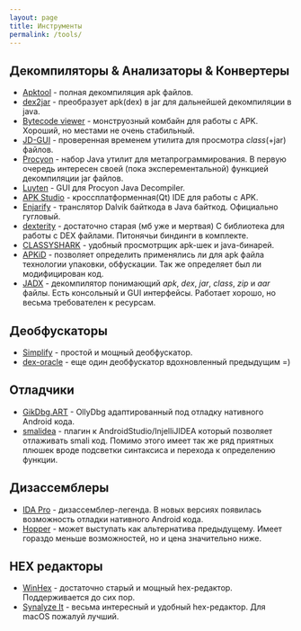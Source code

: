 ```yaml
---
layout: page
title: Инструменты
permalink: /tools/
---
```


## Декомпиляторы & Анализаторы & Конвертеры
* [Apktool](https://ibotpeaches.github.io/Apktool/) - полная декомпиляция apk файлов.
* [dex2jar](https://github.com/pxb1988/dex2jar) - преобразует apk(dex) в jar для дальнейшей декомпиляции в java.
* [Bytecode viewer](http://bytecodeviewer.com/) - монструозный комбайн для работы с APK. Хороший, но местами не очень стабильный.
* [JD-GUI](http://jd.benow.ca/) - проверенная временем утилита для просмотра *class*(+jar) файлов.
* [Procyon](https://bitbucket.org/mstrobel/procyon/wiki/Home) - набор Java утилит для метапрограммирования. В первую очередь интересен своей (пока эксперементальной) функцией декомпиляции jar файлов.
* [Luyten](https://github.com/deathmarine/Luyten) - GUI для Procyon Java Decompiler.
* [APK Studio](http://www.vaibhavpandey.com/apkstudio/) - кроссплатформенная(Qt) IDE для работы с APK.
* [Enjarify](https://github.com/google/enjarify) - транслятор Dalvik байткода в Java байткод. Официально гугловый.
* [dexterity](https://github.com/rchiossi/dexterity) - достаточно старая (мб уже и мертвая) C библиотека для работы с DEX файлами. Питонячьи биндинги в комплекте.
* [CLASSYSHARK](http://classyshark.com/) - удобный просмотрщик apk-шек и java-бинарей.
* [APKiD](https://github.com/rednaga/APKiD) - позволяет определить применялись ли для apk файла технологии упаковки, обфускации. Так же определяет был ли модифицирован код.
* [JADX](https://github.com/skylot/jadx) - декомпилятор понимающий *apk*, *dex*, *jar*, *class*, *zip* и *aar* файлы. Есть консольный и GUI интерфейсы. Работает хорошо, но весьма требователен к ресурсам.

## Деобфускаторы
* [Simplify](https://github.com/CalebFenton/simplify) - простой и мощный деобфускатор.
* [dex-oracle](https://github.com/CalebFenton/dex-oracle) - еще один деобфускатор вдохновленный предыдущим =)

## Отладчики
* [GikDbg.ART](http://gikir.com/product.php) - OllyDbg адаптированный под отладку нативного Android кода.
* [smalidea](https://github.com/JesusFreke/smali/wiki/smalidea) - плагин к AndroidStudio/InjelliJIDEA который позволяет отлаживать smali код. Помимо этого имеет так же ряд приятных плюшек вроде подсветки синтаксиса и перехода к определению функции. 

## Дизассемблеры
* [IDA Pro](https://www.hex-rays.com/products/ida/) - дизассемблер-легенда. В новых версиях появилась возможность отладки нативного Android кода.
* [Hopper](https://www.hopperapp.com/) - может выступать как альтернатива предыдущему. Имеет гораздо меньше возможностей, но и цена значительно ниже.

## HEX редакторы
* [WinHex](https://www.x-ways.net/winhex/) - достаточно старый и мощный hex-редактор. Поддерживается до сих пор.
* [Synalyze It](https://www.synalysis.net/) - весьма интересный и удобный hex-редактор. Для macOS пожалуй лучший.
